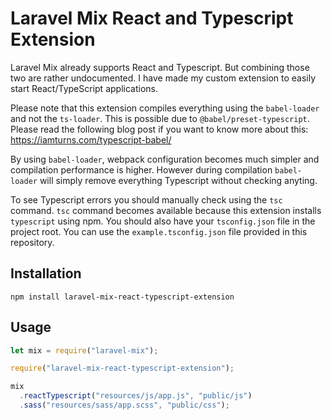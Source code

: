 # Laravel Mix React and Typescript Extension

Laravel Mix already supports React and Typescript. But combining those two are rather undocumented. I have made my custom extension to easily start React/TypeScript applications.

Please note that this extension compiles everything using the `babel-loader` and not the `ts-loader`. This is possible due to `@babel/preset-typescript`. Please read the following blog post if you want to know more about this: https://iamturns.com/typescript-babel/

By using `babel-loader`, webpack configuration becomes much simpler and compilation performance is higher. However during compilation `babel-loader` will simply remove everything Typescript without checking anyting.

To see Typescript errors you should manually check using the `tsc` command. `tsc` command becomes available because this extension installs `typescript` using npm. You should also have your `tsconfig.json` file in the project root. You can use the `example.tsconfig.json` file provided in this repository.

## Installation

`npm install laravel-mix-react-typescript-extension`

## Usage

```js
let mix = require("laravel-mix");

require("laravel-mix-react-typescript-extension");

mix
  .reactTypescript("resources/js/app.js", "public/js")
  .sass("resources/sass/app.scss", "public/css");
```
